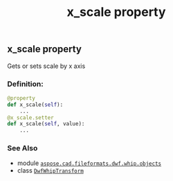﻿---
title: x_scale property
second_title: Aspose.CAD for Python via .NET API References
description: 
type: docs
weight: 60
url: /python-net/aspose.cad.fileformats.dwf.whip.objects/dwfwhiptransform/x_scale/
is_root: false
---

## x_scale property


Gets or sets scale by x axis
### Definition:
```python
@property
def x_scale(self):
    ...
@x_scale.setter
def x_scale(self, value):
    ...
```

### See Also
* module [`aspose.cad.fileformats.dwf.whip.objects`](../../)
* class [`DwfWhipTransform`](/cad/python-net/aspose.cad.fileformats.dwf.whip.objects/dwfwhiptransform)
